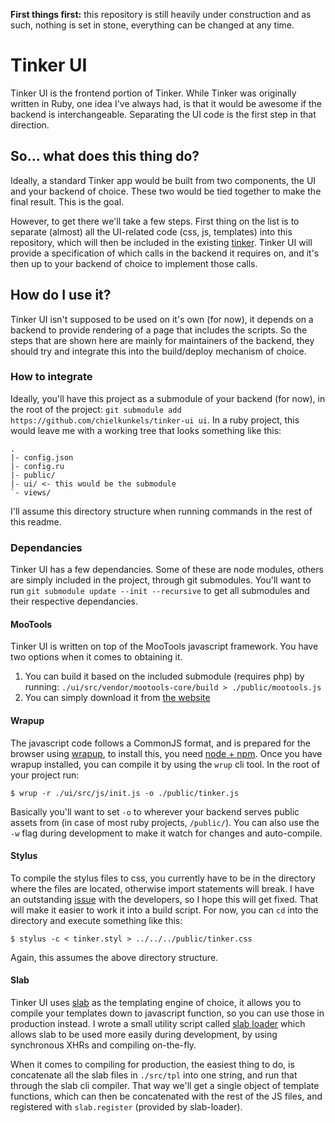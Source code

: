 **First things first:** this repository is still heavily under construction and
as such, nothing is set in stone, everything can be changed at any time.

# Tinker UI

Tinker UI is the frontend portion of Tinker. While Tinker was originally written
in Ruby, one idea I've always had, is that it would be awesome if the backend is
interchangeable. Separating the UI code is the first step in that direction.


## So... what does this thing do?

Ideally, a standard Tinker app would be built from two components, the UI and
your backend of choice. These two would be tied together to make the final
result. This is the goal.

However, to get there we'll take a few steps. First thing on the list is to
separate (almost) all the UI-related code (css, js, templates) into this
repository, which will then be included in the existing [tinker][tinker]. Tinker
UI will provide a specification of which calls in the backend it requires on,
and it's then up to your backend of choice to implement those calls.


## How do I use it?

Tinker UI isn't supposed to be used on it's own (for now), it depends on a
backend to provide rendering of a page that includes the scripts. So the steps
that are shown here are mainly for maintainers of the backend, they should try
and integrate this into the build/deploy mechanism of choice.

### How to integrate

Ideally, you'll have this project as a submodule of your backend (for now), in
the root of the project: `git submodule add
https://github.com/chielkunkels/tinker-ui ui`. In a ruby project, this would
leave me with a working tree that looks something like this:

```
.
|- config.json
|- config.ru
|- public/
|- ui/ <- this would be the submodule
`- views/
```

I'll assume this directory structure when running commands in the rest of this
readme.

### Dependancies

Tinker UI has a few dependancies. Some of these are node modules, others are simply
included in the project, through git submodules. You'll want to run `git
submodule update --init --recursive` to get all submodules and their respective
dependancies.

#### MooTools

Tinker UI is written on top of the MooTools javascript framework. You have two
options when it comes to obtaining it.

1. You can build it based on the included submodule (requires php) by running:
	`./ui/src/vendor/mootools-core/build > ./public/mootools.js`
2. You can simply download it from [the website][mootools]

#### Wrapup

The javascript code follows a CommonJS format, and is prepared for the browser
using [wrapup][wrapup], to install this, you need [node + npm][node]. Once you
have wrapup installed, you can compile it by using the `wrup` cli tool. In the
root of your project run:

```
$ wrup -r ./ui/src/js/init.js -o ./public/tinker.js
```

Basically you'll want to set `-o` to wherever your backend serves public assets
from (in case of most ruby projects, `/public/`). You can also use the `-w` flag
during development to make it watch for changes and auto-compile.

#### Stylus

To compile the stylus files to css, you currently have to be in the directory
where the files are located, otherwise import statements will break. I have an
outstanding [issue][stylus_issue] with the developers, so I hope this will get
fixed. That will make it easier to work it into a build script. For now, you can
`cd` into the directory and execute something like this:

```
$ stylus -c < tinker.styl > ../../../public/tinker.css
```

Again, this assumes the above directory structure.

#### Slab

Tinker UI uses [slab][slab] as the templating engine of choice, it allows you to
compile your templates down to javascript function, so you can use those in
production instead. I wrote a small utility script called [slab
loader][slab_loader] which allows slab to be used more easily during
development, by using synchronous XHRs and compiling on-the-fly.

When it comes to compiling for production, the easiest thing to do, is
concatenate all the slab files in `./src/tpl` into one string, and run that
through the slab cli compiler. That way we'll get a single object of template
functions, which can then be concatenated with the rest of the JS files, and
registered with `slab.register` (provided by slab-loader).

[tinker]: https://github.com/chielkunkels/tinker
[mootools]: http://mootools.net/
[wrapup]: https://github.com/kamicane/wrapup
[node]: http://nodejs.org/#download
[slab]: https://github.com/keeto/slab
[slab_loader]: https://github.com/chielkunkels/slab-loader
[stylus_issue]: https://github.com/LearnBoost/stylus/issues/757

